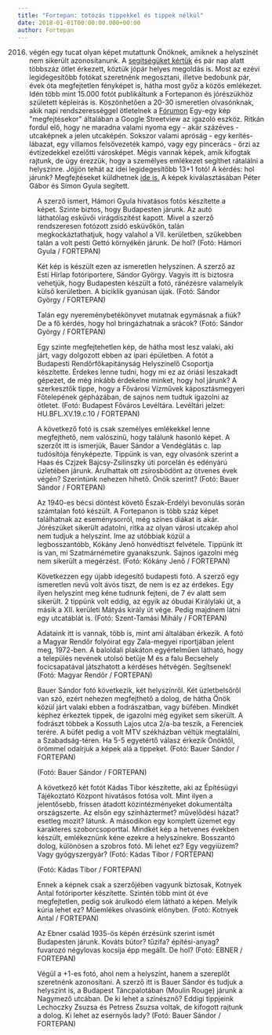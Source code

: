 ```yaml
---
title: "Fortepan: totózás tippekkel és tippek nélkül"
date: 2018-01-01T00:00:00.000+00:00
author: Fortepan
---
```


2016. végén egy tucat olyan képet mutattunk Önöknek, amiknek a helyszínét nem sikerült azonosítanunk. A [segítségüket kértük](https://index.hu/fortepan/2017/01/01/felismeri_hol_keszultek_ezek_a_kepek/) és pár nap alatt többszáz ötlet érkezett, köztük jópár helyes megoldás is. Most az ezévi legidegesítőbb fotókat szeretnénk megosztani, illetve bedobunk pár, évek óta megfejtetlen fényképet is, hátha most győz a közös emlékezet. Idén több mint 15.000 fotót publikáltunk a Fortepanon és jórészükhöz született képleírás is. Köszönhetően a 20-30 ismeretlen olvasónknak, akik napi rendszerességgel ötletelnek a [Fórumon](http://forum.index.hu/Article/showArticle?t=9204653) Egy-egy kép "megfejtésekor" általában a Google Streetview az igazoló eszköz. Ritkán fordul elő, hogy ne maradna valami nyoma egy - akár százéves - utcaképnek a jelen utcaképén. Sokszor valami apróság - egy kerítés-lábazat, egy villamos felsővezeték kampó, vagy egy pincerács - őrzi az évtizedekkel ezelőtti városképet. Mégis vannak képek, amik kifogtak rajtunk, de úgy érezzük, hogy a személyes emlékezet segíthet rátalálni a helyszínre. Jöjjön tehát az idei legidegesítőbb 13+1 fotó! A kérdés: hol járunk? Megfejtéseket küldhetnek [ide is.](https://www.facebook.com/FortepanArchivum/) A képek kiválasztásában Péter Gábor és Simon Gyula segített.

<figure>
<img src="/images/19103769_8e1c5bb352be91fd0419628893305a06_wm.jpg" alt="" />
<figcaption>A szerző ismert, Hámori Gyula hivatásos fotós készítette a képet. Szinte biztos, hogy Budapesten járunk. Az autó láthatólag esküvői virágdíszítést kapott. Mivel a szerző rendszeresen fotózott zsidó esküvőkön, talán megkockáztathatjuk, hogy valahol a VII. kerületben, szűkebben talán a volt pesti Gettó környékén járunk. De hol? (Fotó: Hámori Gyula / FORTEPAN)</figcaption>
</figure>

<figure>
<img src="/images/19103767_283f9f88958b6e52647955b049d61e33_wm.jpg" alt="" />
<figcaption>Két kép is készült ezen az ismeretlen helyszínen. A szerző az Esti Hírlap fotóriportere, Sándor György. Vagyis itt is biztosra vehetjük, hogy Budapesten készült a fotó, ránézésre valamelyik külső kerületben. A biciklik gyanúsan újak. (Fotó: Sándor György / FORTEPAN)</figcaption>
</figure>

<figure>
<img src="/images/19107751_c4a8a5aa02efc2d3877a41939962835f_wm.jpg" alt="" />
<figcaption>Talán egy nyereménybetékönyvet mutatnak egymásnak a fiúk? De a fő kérdés, hogy hol bringázhatnak a srácok? (Fotó: Sándor György / FORTEPAN)</figcaption>
</figure>

<figure>
<img src="/images/19103765_b072981dbf9a102f742d09aa7126fac0_wm.jpg" alt="" />
<figcaption>Egy szinte megfejtehetlen kép, de hátha most lesz valaki, aki járt, vagy dolgozott ebben az ipari épületben. A fotót a Budapesti Rendőrfőkapitányság Helyszínelő Csoportja készítette. Érdekes lenne tudni, hogy mi ez az óriási leszakadt gépezet, de még inkább érdekelne minket, hogy hol járunk? A szerkesztők tippe, hogy a Fővárosi Vízművek káposztásmegyeri Főtelepének gépházában, de sajnos nem tudtuk igazolni az ötletet. (Fotó: Budapest Főváros Levéltára. Levéltári jelzet: HU.BFL.XV.19.c.10 / FORTEPAN)</figcaption>
</figure>

<figure>
<img src="/images/19103763_a6c7edfad414e09c9f6c7a322194bce9_wm.jpg" alt="" />
<figcaption>A következő fotó is csak személyes emlékekkel lenne megfejthető, nem valószínű, hogy találunk hasonló képet. A szerzőt itt is ismerjük, Bauer Sándor a Vendéglátás c. lap tudósítója fényképezte. Tippünk is van, egy olvasónk szerint a Haas és Czjzek Bajcsy-Zsilinszky úti porcelán és edényárú üzletében járunk. Árulhattak ott zsírosbödönt az ötvenes évek végén? Szerintünk nehezen hihető. Önök szerint? (Fotó: Bauer Sándor / FORTEPAN)</figcaption>
</figure>

<figure>
<img src="/images/19103761_fa8e8c67411c081636c96c062fb1b061_wm.jpg" alt="" />
<figcaption>Az 1940-es bécsi döntést követő Észak-Erdélyi bevonulás során számtalan fotó készült. A Fortepanon is több száz képet találhatnak az eseménysorról, még színes diákat is akár. Jórészüket sikerült adatolni, ritka az olyan városi utcakép ahol nem tudjuk a helyszínt. Ime az utóbbiak közül a legbosszantóbb, Kókány Jenő honvédtiszt felvétele. Tippünk itt is van, mi Szatmárnémetire gyanakszunk. Sajnos igazolni még nem sikerült a megérzést. (Fotó: Kókány Jenő / FORTEPAN)</figcaption>
</figure>

<figure>
<img src="/images/19103759_215bec4d5ff39ffb4cfe82cea0b32535_wm.jpg" alt="" />
<figcaption>Következzen egy újabb idegesítő budapesti fotó. A szerző egy ismeretlen nevű volt ávós tiszt, de nem is ez az érdekes. Egy ilyen helyszínt meg kéne tudnunk fejteni, de 7 év alatt sem sikerült. 2 tippünk volt eddig, az egyik az óbudai Királylaki út, a másik a XII. kerületi Mátyás király út vége. Pedig majdnem látni egy utcatáblát is. (Fotó: Szent-Tamási Mihály / FORTEPAN)</figcaption>
</figure>

<figure>
<img src="/images/19103757_4cbd990a468bbbaa6c92dbf8dbba89a5_wm.jpg" alt="" />
<figcaption>Adataink itt is vannak, több is, mint ami általában érkezik. A fotó a Magyar Rendőr folyóirat egy Zala-megyei riportjában jelent meg, 1972-ben. A baloldali plakáton egyértelműen látható, hogy a település nevének utolsó betűje M és a falu Becsehely focicsapatával játszhatott a kérdéses hétvégén. Segítsenek! (Fotó: Magyar Rendőr / FORTEPAN)</figcaption>
</figure>

<figure>
<img src="/images/19103755_64916a438bd3a3ed493138aab8b1f197_wm.jpg" alt="" />
<figcaption>Bauer Sándor fotó következik, két helyszínről. Két üzletbelsőről van szó, ezért nehezen megfejthető a dolog, de hátha Önök közül járt valaki ebben a fodrászatban, vagy büfében. Mindkét képhez érkeztek tippek, de igazolni még egyiket sem sikerült. A fodrászt többek a Kossuth Lajos utca 2/a-ba teszik, a Ferenciek terére. A büfét pedig a volt MTV székházban véltük megtalálni, a Szabadság-téren. Ha 5-5 egyetértő válasz érkezik Önöktől, örömmel odaírjuk a képek alá a tippeket. (Fotó: Bauer Sándor / FORTEPAN)</figcaption>
</figure>

<figure>
<img src="/images/19103753_ae031a10cc891d0093b0745621dd609a_wm.jpg" alt="" />
<figcaption>(Fotó: Bauer Sándor / FORTEPAN)</figcaption>
</figure>

<figure>
<img src="/images/19103751_f01be6299e8218193657702e0fbbb656_wm.jpg" alt="" />
<figcaption>A következő két fotót Kádas Tibor készítette, aki az Építésügyi Tájékoztató Központ hivatásos fotósa volt. Mint ilyen a jelentősebb, frissen átadott közintézményeket dokumentálta országszerte. Az elsőn egy színháztermet? művelődési házat? esetleg mozit? látunk. A másodikon egy komplett üzemet egy karakteres szoborcsoporttal. Mindkét kép a hetvenes években készült, emlékeznünk kéne ezekre a helyszínekre. Bosszantó dolog, különösen a szobros fotó. Mi lehet ez? Egy vegyiüzem? Vagy gyógyszergyár? (Fotó: Kádas Tibor / FORTEPAN)</figcaption>
</figure>

<figure>
<img src="/images/19103749_26d11f9c06853b37b296745210d9e5b1_wm.jpg" alt="" />
<figcaption>(Fotó: Kádas Tibor / FORTEPAN)</figcaption>
</figure>

<figure>
<img src="/images/19103747_ae15af5014330abad2091ea116e3e167_wm.jpg" alt="" />
<figcaption>Ennek a képnek csak a szerzőjében vagyunk biztosak, Kotnyek Antal fotóriporter készítette. Szintén több mint öt éve megfejtetlen, pedig sok árulkodó elem látható a képen. Melyik kúria lehet ez? Műemlékes olvasóink előnyben. (Fotó: Kotnyek Antal / FORTEPAN)</figcaption>
</figure>

<figure>
<img src="/images/19103745_9b060deab808e5468da6d8b4e73f6f4b_wm.jpg" alt="" />
<figcaption>Az Ebner család 1935-ös képén érzésünk szerint ismét Budapesten járunk. Kováts bútor? tűzifa? építési-anyag? fuvarozó négylovas kocsija épp megállt. De hol? (Fotó: EBNER / FORTEPAN)</figcaption>
</figure>

<figure>
<img src="/images/19103743_96f1a3ece0140f944bb78569220fa84b_wm.jpg" alt="" />
<figcaption>Végül a +1-es fotó, ahol nem a helyszínt, hanem a szereplőt szeretnénk azonosítani. A szerző itt is Bauer Sándor és tudjuk a helyszínt is, a Budapest Táncpalotában (Moulin Rouge) járunk a Nagymező utcában. De ki lehet a színésznő? Eddigi tippjeink Lechoczky Zsuzsa és Petress Zsuzsa voltak, de kifogott rajtunk a dolog. Ki lehet az esernyős lady? (Fotó: Bauer Sándor / FORTEPAN)</figcaption>
</figure>
